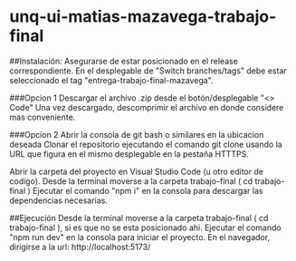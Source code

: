 # unq-ui-matias-mazavega-trabajo-final

##Instalación:
Asegurarse de estar posicionado en el release correspondiente. En el desplegable de "Switch branches/tags" debe estar seleccionado el tag "entrega-trabajo-final-mazavega".

###Opcion 1
Descargar el archivo .zip desde el botón/desplegable "<> Code"
Una vez descargado, descomprimir el archivo en donde considere mas conveniente.

###Opcion 2
Abrir la consola de git bash o similares en la ubicacion deseada 
Clonar el repositorio ejecutando el comando git clone usando la URL que figura en el mismo desplegable en la pestaña HTTTPS.

Abrir la carpeta del proyecto en Visual Studio Code (u otro editor de codigo).
Desde la terminal moverse a la carpeta trabajo-final ( cd trabajo-final )
Ejecutar el comando "npm i" en la consola para descargar las dependencias necesarias.

##Ejecución
Desde la terminal moverse a la carpeta trabajo-final ( cd trabajo-final ), si es que no se esta posicionado ahi.
Ejecutar el comando "npm run dev" en la consola para iniciar el proyecto.
En el navegador, dirigirse a la url: http://localhost:5173/ 
